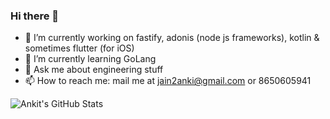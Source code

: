 ### Hi there 👋

<!--**anki2jain/anki2jain** is a ✨ _special_ ✨ repository because its `README.md` (this file) appears on your GitHub profile.
Here are some ideas to get you started:-->

- 🔭 I’m currently working on fastify, adonis (node js frameworks), kotlin & sometimes flutter (for iOS)
- 🌱 I’m currently learning GoLang
- 💬 Ask me about engineering stuff
- 📫 How to reach me: mail me at jain2anki@gmail.com or 8650605941
<!--- You can also find me on: -->

<!--- 😄 Pronouns: ...
- ⚡ Fun fact: ...-->
<!--- 👯 I’m looking to collaborate on ...
- 🤔 I’m looking for help with ...-->



![Ankit's GitHub Stats](https://github-readme-stats.vercel.app/api?username=anki2jain&count_private=true&show_icons=true&theme=algolia )
